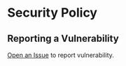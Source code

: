 # Security Policy

## Reporting a Vulnerability

[Open an Issue](https://github.com/labsonline/repoconfig/issues/new?assignees=&labels=&template=security.md&title=) to report vulnerability.
